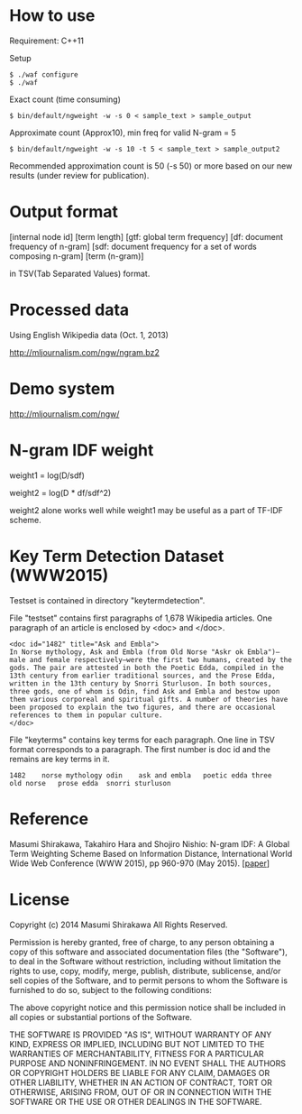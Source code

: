 # How to use

Requirement: C++11

Setup

    $ ./waf configure
    $ ./waf

Exact count (time consuming)

    $ bin/default/ngweight -w -s 0 < sample_text > sample_output

Approximate count (Approx10), min freq for valid N-gram = 5

    $ bin/default/ngweight -w -s 10 -t 5 < sample_text > sample_output2

Recommended approximation count is 50 (-s 50) or more based on our new results (under review for publication).


# Output format

[internal node id]	[term length]	[gtf: global term frequency]	[df: document frequency of n-gram]	[sdf: document frequency for a set of words composing n-gram]	[term (n-gram)]

in TSV(Tab Separated Values) format.

# Processed data

Using English Wikipedia data (Oct. 1, 2013)

http://mljournalism.com/ngw/ngram.bz2

# Demo system

http://mljournalism.com/ngw/

# N-gram IDF weight

weight1 = log(D/sdf)

weight2 = log(D * df/sdf^2)

weight2 alone works well while weight1 may be useful as a part of TF-IDF scheme.

# Key Term Detection Dataset (WWW2015)

Testset is contained in directory "keytermdetection".

File "testset" contains first paragraphs of 1,678 Wikipedia articles.
One paragraph of an article is enclosed by \<doc\> and \</doc\>.

    <doc id="1482" title="Ask and Embla">
    In Norse mythology, Ask and Embla (from Old Norse "Askr ok Embla")—male and female respectively—were the first two humans, created by the gods. The pair are attested in both the Poetic Edda, compiled in the 13th century from earlier traditional sources, and the Prose Edda, written in the 13th century by Snorri Sturluson. In both sources, three gods, one of whom is Odin, find Ask and Embla and bestow upon them various corporeal and spiritual gifts. A number of theories have been proposed to explain the two figures, and there are occasional references to them in popular culture.
    </doc>

File "keyterms" contains key terms for each paragraph.
One line in TSV format corresponds to a paragraph.
The first number is doc id and the remains are key terms in it.

    1482	norse mythology odin	ask and embla	poetic edda	three	old norse	prose edda	snorri sturluson

# Reference

Masumi Shirakawa, Takahiro Hara and Shojiro Nishio: N-gram IDF: A Global Term Weighting Scheme Based on Information Distance, International World Wide Web Conference (WWW 2015), pp 960-970 (May 2015). [[paper](http://iwnsew.com/material/www2015/www2015paper.pdf)]

# License

Copyright (c) 2014 Masumi Shirakawa All Rights Reserved.

Permission is hereby granted, free of charge, to any person
obtaining a copy of this software and associated documentation
files (the "Software"), to deal in the Software without
restriction, including without limitation the rights to use,
copy, modify, merge, publish, distribute, sublicense, and/or sell
copies of the Software, and to permit persons to whom the
Software is furnished to do so, subject to the following
conditions:

The above copyright notice and this permission notice shall be
included in all copies or substantial portions of the Software.

THE SOFTWARE IS PROVIDED "AS IS", WITHOUT WARRANTY OF ANY KIND,
EXPRESS OR IMPLIED, INCLUDING BUT NOT LIMITED TO THE WARRANTIES
OF MERCHANTABILITY, FITNESS FOR A PARTICULAR PURPOSE AND
NONINFRINGEMENT. IN NO EVENT SHALL THE AUTHORS OR COPYRIGHT
HOLDERS BE LIABLE FOR ANY CLAIM, DAMAGES OR OTHER LIABILITY,
WHETHER IN AN ACTION OF CONTRACT, TORT OR OTHERWISE, ARISING
FROM, OUT OF OR IN CONNECTION WITH THE SOFTWARE OR THE USE OR
OTHER DEALINGS IN THE SOFTWARE.
